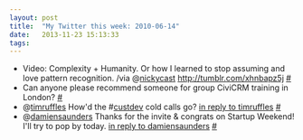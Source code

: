 ```yaml
---
layout: post
title:  "My Twitter this week: 2010-06-14"
date:   2013-11-23 15:13:33
tags:   
---
```


<ul class="aktt_tweet_digest">
	<li>Video: Complexity + Humanity. Or how I learned to stop assuming and love pattern recognition. /via @<a href="http://twitter.com/nickycast">nickycast</a> <a href="http://tumblr.com/xhnbapz5j" rel="nofollow">http://tumblr.com/xhnbapz5j</a> <a href="http://twitter.com/saintsal/statuses/15838668971">#</a></li>
	<li>Can anyone please recommend someone for group CiviCRM training in London? <a href="http://twitter.com/saintsal/statuses/15842215964">#</a></li>
	<li>@<a href="http://twitter.com/timruffles">timruffles</a> How&#39;d the #<a href="http://search.twitter.com/search?q=%23custdev">custdev</a> cold calls go? <a href="http://twitter.com/timruffles/statuses/15770902986">in reply to timruffles</a> <a href="http://twitter.com/saintsal/statuses/15842261450">#</a></li>
	<li>@<a href="http://twitter.com/damiensaunders">damiensaunders</a> Thanks for the invite &amp; congrats on Startup Weekend! I&#39;ll try to pop by today. <a href="http://twitter.com/damiensaunders/statuses/15709729231">in reply to damiensaunders</a> <a href="http://twitter.com/saintsal/statuses/15845463677">#</a></li>
</ul>

